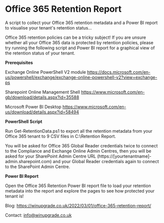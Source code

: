 # Office 365 Retention Report
A script to collect your Office 365 retention metadata and a Power BI report to visualise your tenant's retention status...

Office 365 retention policies can be a tricky subject! If you are unsure whether all your Office 365 data is protected by retention policies, please try running the following script and Power BI report for a graphical view of the retention status of your tenant.

**Prerequisites**

Exchange Online PowerShell V2 module
https://docs.microsoft.com/en-us/powershell/exchange/exchange-online-powershell-v2?view=exchange-ps

Sharepoint Online Management Shell
https://www.microsoft.com/en-gb/download/details.aspx?id=35588</p>

Microsoft Power BI Desktop
https://www.microsoft.com/en-us/download/details.aspx?id=58494

**PowerShell Script**

Run Get-RetentionData.ps1 to export all the retention metadata from your Office 365 tenant to 9 CSV files in C:\Retention Report\.

You will be asked for Office 365 Global Reader credentials twice to connect to the Compliance and Exchange Online Admin Centres, then you will be asked for your SharePoint Admin Centre URL (https://[yourtenantname]-admin.sharepoint.com) and your Global Reader credentials again to connect to the SharePoint Admin Centre.

**Power BI Report**

Open the Office 365 Retention Power BI report file to load your retention metadata into the report and explore the pages to see how protected your tenant is!

Blog: https://winupgrade.co.uk/2022/03/01/office-365-retention-report/

Contact: info@winupgrade.co.uk
